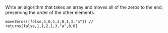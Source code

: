 Write an algorithm that takes an array and moves all of the zeros to the end, preserving the order of the other elements.
```
moveZeros([false,1,0,1,2,0,1,3,"a"]) // returns[false,1,1,2,1,3,"a",0,0]